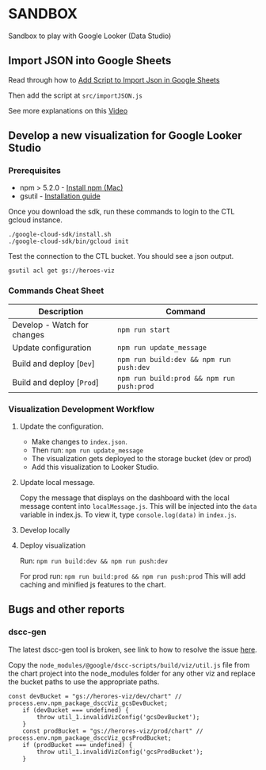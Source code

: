 # SANDBOX

Sandbox to play with Google Looker (Data Studio)


## Import JSON into Google Sheets

Read through how to [Add Script to Import Json in Google Sheets](https://www.chicagocomputerclasses.com/google-sheets-import-json-importjson-function/)

Then add the script at `src/importJSON.js`

See more explanations on this [Video](https://www.youtube.com/watch?v=rrr99mLHRfA)


## Develop a new visualization for Google Looker Studio

### Prerequisites

* npm > 5.2.0 - [Install npm (Mac)](https://treehouse.github.io/installation-guides/mac/node-mac.html)
* gsutil - [Installation guide](https://cloud.google.com/storage/docs/gsutil_install)

Once you download the sdk, run these commands to login to the CTL gcloud instance.

```
./google-cloud-sdk/install.sh
./google-cloud-sdk/bin/gcloud init
```

Test the connection to the CTL bucket. You should see a json output.

```
gsutil acl get gs://heroes-viz
```

### Commands Cheat Sheet

Description                   | Command                                   |
----------------------------- | ----------------------------------------- |
Develop - Watch for changes   | `npm run start`                           |
Update configuration          | `npm run update_message`                  |
Build and deploy [`Dev`]      | `npm run build:dev && npm run push:dev`   |
Build and deploy [`Prod`]     | `npm run build:prod && npm run push:prod` |


### Visualization Development Workflow

1. Update the configuration. 
   
   - Make changes to `index.json`.
   - Then run: `npm run update_message`
   - The visualization gets deployed to the storage bucket (dev or prod)
   - Add this visualization to Looker Studio.

2. Update local message.

    Copy the message that displays on the dashboard with the local message content into `localMessage.js`. 
    This will be injected into the `data` variable in index.js. To view it, type `console.log(data)` in `index.js`.
   
3. Develop locally
4. Deploy visualization

    Run: `npm run build:dev && npm run push:dev`

    For prod run: `npm run build:prod && npm run push:prod`
    This will add caching and minified js features to the chart.

## Bugs and other reports

### dscc-gen
The latest dscc-gen tool is broken, see link to how to resolve the issue [here](https://github.com/googledatastudio/tooling/issues/190#issuecomment-784799968).

Copy the `node_modules/@google/dscc-scripts/build/viz/util.js` file from the chart project into the node_modules folder for any other viz and replace the bucket paths to use the appropriate paths.

```
const devBucket = "gs://herores-viz/dev/chart" // process.env.npm_package_dsccViz_gcsDevBucket;
    if (devBucket === undefined) {
        throw util_1.invalidVizConfig('gcsDevBucket');
    }
    const prodBucket = "gs://herores-viz/prod/chart" // process.env.npm_package_dsccViz_gcsProdBucket;
    if (prodBucket === undefined) {
        throw util_1.invalidVizConfig('gcsProdBucket');
    }
```
